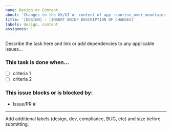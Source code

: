 ```yaml
---
name: Design or Content
about: 'Changes to the UX/UI or content of app :sunrise_over_mountains:'
title: '[DESIGN] - [INSERT BRIEF DESCRIPTION OF CHANGES]'
labels: design, content
assignees: ''
---
```


Describe the task here and link or add dependencies to any applicable issues...

### This task is done when...

- [ ] criteria 1
- [ ] criteria 2

### This issue blocks or is blocked by:

- Issue/PR #

---

Add additional labels (design, dev, compliance, BUG, etc) and size before
submitting.
